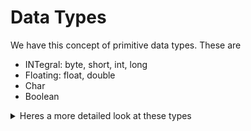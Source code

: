 # Data Types

We have this concept of primitive data types. These are 
<ul>
    <li>INTegral: byte, short, int, long</li>
    <li>Floating: float, double</li>
    <li>Char</li>
    <li>Boolean</li>
</ul>


<details>
    <summary>Heres a more detailed look at these types</summary>

    | Type | Size | Range | Default Value |
    | byte | 1 | -128 to 127 | 0 |
    | short | 2 | -32768 to 32767 | 0 |
    | int | 4 | -214748638 to -2147483647 | 0 |
    | long | 8 | - | 0 |
    | float | 4 | -+ 1.4E-45 to +/ 3.4E+38 | 0.0f |
    | double | 8 | +/439E-324 to +/1.7E+308 | 0.0d |
    | char | 2 | 0 to 65535 | \u0000 |
    | boolean | - | true(0)/false(1) | false |
</details>